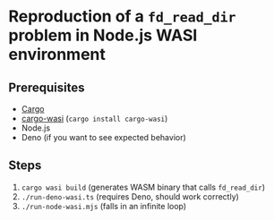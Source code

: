 # Reproduction of a `fd_read_dir` problem in Node.js WASI environment

## Prerequisites

- [Cargo](https://doc.rust-lang.org/cargo/getting-started/installation.html)
- [cargo-wasi](https://github.com/bytecodealliance/cargo-wasi) (`cargo install cargo-wasi`)
- Node.js
- Deno (if you want to see expected behavior)

## Steps

1. `cargo wasi build` (generates WASM binary that calls `fd_read_dir`)
2. `./run-deno-wasi.ts` (requires Deno, should work correctly)
3. `./run-node-wasi.mjs` (falls in an infinite loop)